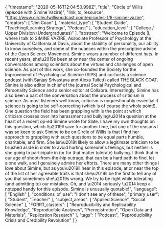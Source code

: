 {
    "timestamp": "2020-05-16T12:04:50.998Z",
    "title": "Circle of Willis (episode with Simine Vazire)",
    "link_to_resource": "https://www.circleofwillispodcast.com/episodes-1/8-simine-vazire",
    "creators": [
        "Jim Coan"
    ],
    "material_type": [
        "Student Guide",
        "Teaching/Learning Strategy",
        "Podcast"
    ],
    "education_level": [
        "College / Upper Division (Undergraduates)"
    ],
    "abstract": "Welcome to Episode 8, where I talk to SIMINE VAZIRE, Associate Professor of Psychology at the University of California at Davis, about the stability of personality, our ability to know ourselves, and some of the nuances within the prescriptive advice of the Open Science Movement. Simine wears a number of different hats. In recent years, she\u2019s been at or near the center of ongoing conversations among scientists about the virtues and challenges of open science. As part of this work, she co-founded the Society for the Improvement of Psychological Science (SIPS) and co-hosts a science podcast (with Sanjay Srivastava and Alexa Tullett) called THE BLACK GOAT. Simine is also editor in chief of the journal Social Psychological and Personality Science and a senior editor at Collabra. Interestingly, Simine has also been a part of the conversation about the process of criticism in science. As most listeners well know, criticism is unquestionably essential if science is going to be self-correcting (which is of course the whole point!). One question the field has been grappling with is the point at which criticism crosses over into harassment and bullying\u2014a question at the heart of a recent op-ed Simine wrote for Slate. I have my own thoughts on this question, which I\u2019ll save for another time, but one of the reasons I was so keen to ask Simine to be on Circle of Willis is that I find her approach to grappling with such questions to be equal parts humble, charitable, and firm. She isn\u2019t likely to allow a legitimate criticism to be brushed aside in order to avoid hurting someone's feelings, but neither is she going to participate in (or for that matter tolerate) bullying. I think that in our age of shoot-from-the-hip outrage, that can be a hard path to find, let alone walk, and I genuinely admire her efforts. There are many other things I love about Simine, but as you\u2019ll hear in this episode, at or near the top of the list of her agreeable traits is that she\u2019ll be the first to tell any of you that sometimes she\u2019s wrong. We try to be right while tolerating (and admitting to) our mistakes. Oh, and \u2014 seriously \u2014 keep a notepad handy for this episode. Simine is unusually quotable!",
    "language": [
        "English"
    ],
    "conditions_of_use": "I don't see any of these",
    "primary_user": [
        "Student",
        "Teacher"
    ],
    "subject_areas": [
        "Applied Science",
        "Social Science"
    ],
    "FORRT_clusters": [
        "Reproducibility and Replicability Knowledge",
        "Reproducible Analyses",
        "Preregistration",
        "Open Data and Materials",
        "Replication Research"
    ],
    "tags": [
        "Podcast",
        "Reproducibility Crisis and Credibility Revolution"
    ]
}